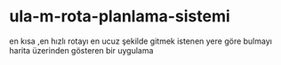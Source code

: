 # ula-m-rota-planlama-sistemi
en kısa ,en hızlı rotayı en ucuz şekilde gitmek istenen yere göre  bulmayı harita üzerinden gösteren bir uygulama
